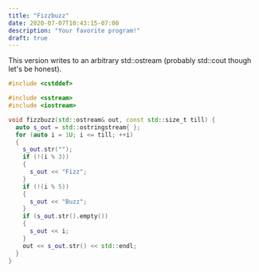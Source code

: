```yaml
---
title: "Fizzbuzz"
date: 2020-07-07T10:43:15-07:00
description: "Your favorite program!"
draft: true
---
```


This version writes to an arbitrary std::ostream (probably std::cout though let's be honest).

```cpp
#include <cstddef>

#include <sstream>
#include <iostream>

void fizzbuzz(std::ostream& out, const std::size_t till) {
  auto s_out = std::ostringstream{ };
  for (auto i = 1U; i <= till; ++i)
  {
    s_out.str("");
    if (!(i % 3))
    {
      s_out << "Fizz";
    }
    if (!(i % 5))
    {
      s_out << "Buzz";
    }
    if (s_out.str().empty())
    {
      s_out << i;
    }
    out << s_out.str() << std::endl;
  }
}
```
